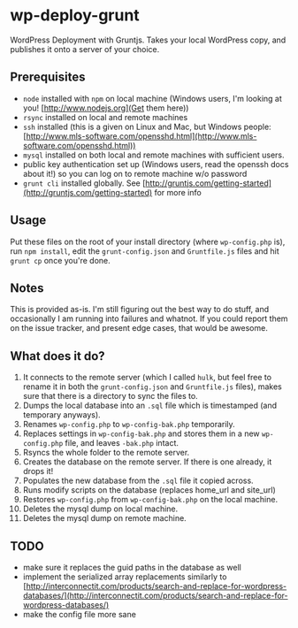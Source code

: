# wp-deploy-grunt

WordPress Deployment with Gruntjs. Takes your local WordPress copy, and publishes it onto a server of your choice.

## Prerequisites

* `node` installed with `npm` on local machine (Windows users, I'm looking at you! [http://www.nodejs.org](Get them here))
* `rsync` installed on local and remote machines
* `ssh` installed (this is a given on Linux and Mac, but Windows people: [http://www.mls-software.com/opensshd.html](http://www.mls-software.com/opensshd.html))
* `mysql` installed on both local and remote machines with sufficient users.
* public key authentication set up (Windows users, read the openssh docs about it!) so you can log on to remote machine w/o password
* `grunt cli` installed globally. See [http://gruntjs.com/getting-started](http://gruntjs.com/getting-started) for more info

## Usage

Put these files on the root of your install directory (where `wp-config.php` is), run `npm install`, edit the `grunt-config.json` and `Gruntfile.js` files and hit `grunt cp` once you're done.

## Notes

This is provided as-is. I'm still figuring out the best way to do stuff, and occasionally I am running into failures and whatnot. If you could report them on the issue tracker, and present edge cases, that would be awesome.

## What does it do?

1. It connects to the remote server (which I called `hulk`, but feel free to rename it in both the `grunt-config.json` and `Gruntfile.js` files), makes sure that there is a directory to sync the files to.
2. Dumps the local database into an `.sql` file which is timestamped (and temporary anyways).
3. Renames `wp-config.php` to `wp-config-bak.php` temporarily.
4. Replaces settings in `wp-config-bak.php` and stores them in a new `wp-config.php` file, and leaves `-bak.php` intact.
5. Rsyncs the whole folder to the remote server.
6. Creates the database on the remote server. If there is one already, it drops it!
7. Populates the new database from the `.sql` file it copied across.
8. Runs modify scripts on the database (replaces home_url and site_url)
9. Restores `wp-config.php` from `wp-config-bak.php` on the local machine.
10. Deletes the mysql dump on local machine.
11. Deletes the mysql dump on remote machine.

## TODO
* make sure it replaces the guid paths in the database as well
* implement the serialized array replacements similarly to [http://interconnectit.com/products/search-and-replace-for-wordpress-databases/](http://interconnectit.com/products/search-and-replace-for-wordpress-databases/)
* make the config file more sane
